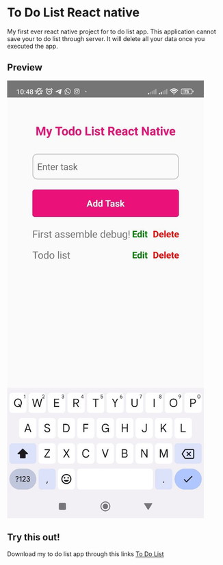 # To Do List React native
My first ever react native project for to do list app. This application cannot save your to do list through server. It will delete all your data once you executed the app.

## Preview
![todolist](https://github.com/liaurenpermata/todo-list_ReactNative/blob/master/documentation/photo_2023-09-16_10-55-01.jpg)

## Try this out!
Download my to do list app through this links [To Do List](https://drive.google.com/file/d/1bcINaHv--oXv3usYadv6Z4y88YbbFHt2/view?usp=drive_link)
